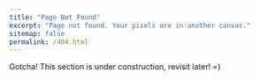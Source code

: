 ```yaml
---
title: "Page Not Found"
excerpt: "Page not found. Your pixels are in another canvas."
sitemap: false
permalink: /404.html
---
```


Gotcha! This section is under construction, revisit later! =)

<script type="text/javascript">
  var GOOG_FIXURL_LANG = 'en';
  var GOOG_FIXURL_SITE = '{{ site.url }}'
</script>
<script type="text/javascript"
  src="//linkhelp.clients.google.com/tbproxy/lh/wm/fixurl.js">
</script>

